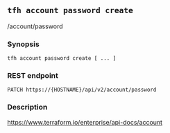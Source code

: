 ## `tfh account password create`

/account/password

### Synopsis

    tfh account password create [ ... ]

### REST endpoint

    PATCH https://{HOSTNAME}/api/v2/account/password

### Description

https://www.terraform.io/enterprise/api-docs/account

